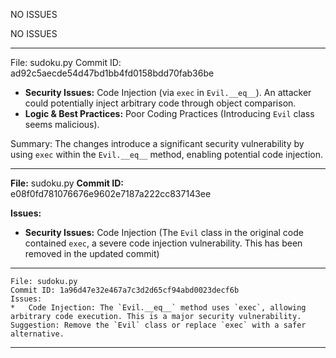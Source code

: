 NO ISSUES

NO ISSUES


-------------------------------------------------------------

File: sudoku.py
Commit ID: ad92c5aecde54d47bd1bb4fd0158bdd70fab36be

*   **Security Issues:** Code Injection (via `exec` in `Evil.__eq__`). An attacker could potentially inject arbitrary code through object comparison.
*   **Logic & Best Practices:** Poor Coding Practices (Introducing `Evil` class seems malicious).

Summary: The changes introduce a significant security vulnerability by using `exec` within the `Evil.__eq__` method, enabling potential code injection.


-------------------------------------------------------------

**File:** sudoku.py
**Commit ID:** e08f0fd781076676e9602e7187a222cc837143ee

**Issues:**

*   **Security Issues:** Code Injection (The `Evil` class in the original code contained `exec`, a severe code injection vulnerability. This has been removed in the updated commit)


-------------------------------------------------------------

```
File: sudoku.py
Commit ID: 1a96d47e32e467a7c3d2d65cf94abd0023decf6b
Issues:
*   Code Injection: The `Evil.__eq__` method uses `exec`, allowing arbitrary code execution. This is a major security vulnerability.
Suggestion: Remove the `Evil` class or replace `exec` with a safer alternative.
```


-------------------------------------------------------------

